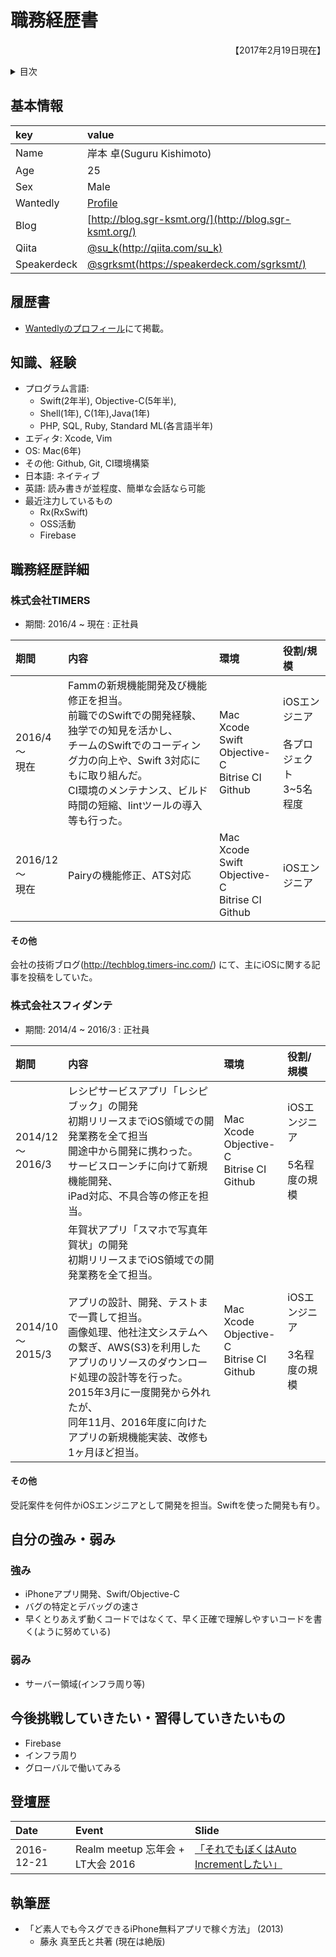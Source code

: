 # 職務経歴書

<p align="right"> 【2017年2月19日現在】 </p>

<details>
  <summary> 目次 </summary>

- 基本情報
- 履歴書
- 知識・経験
- 職務経歴詳細
- 自分の強み・弱み
- 登壇歴
- 執筆歴

</details>

## <a name="basic">基本情報</a>

| key         | value                                                                           |
|:------------|:--------------------------------------------------------------------------------|
| Name        | 岸本 卓(Suguru Kishimoto)                                                       |
| Age         | 25                                                                              |
| Sex         | Male                                                                            |
| Wantedly    | [Profile](https://www.wantedly.com/users/273592)                                |
| Blog        | [http://blog.sgr-ksmt.org/](http://blog.sgr-ksmt.org/)                          |
| Qiita       | [@su_k(http://qiita.com/su_k)  ](http://qiita.com/su_k)                         |
| Speakerdeck | [@sgrksmt(https://speakerdeck.com/sgrksmt/) ](https://speakerdeck.com/sgrksmt/) |

## 履歴書
- [Wantedlyのプロフィール](https://www.wantedly.com/users/273592)にて掲載。

## 知識、経験
- プログラム言語:
    - Swift(2年半), Objective-C(5年半),
    - Shell(1年), C(1年),Java(1年)
    - PHP, SQL, Ruby, Standard ML(各言語半年)
- エディタ: Xcode, Vim   
- OS: Mac(6年)
- その他: Github, Git, CI環境構築
- 日本語: ネイティブ
- 英語: 読み書きが並程度、簡単な会話なら可能
- 最近注力しているもの
    - Rx(RxSwift)
    - OSS活動
    - Firebase

## 職務経歴詳細

### 株式会社TIMERS
- 期間: 2016/4 ~ 現在 : 正社員

| 期間                      | 内容                                                                                                                                                                                                                                                | 環境                                                                   | 役割/規模                                              |
|:--------------------------|:----------------------------------------------------------------------------------------------------------------------------------------------------------------------------------------------------------------------------------------------------|:-----------------------------------------------------------------------|:-------------------------------------------------------|
| 2016/4<br />〜<br />現在  | Fammの新規機能開発及び機能修正を担当。<br />前職でのSwiftでの開発経験、独学での知見を活かし、<br />チームのSwiftでのコーディング力の向上や、Swift 3対応にもに取り組んだ。<br />CI環境のメンテナンス、ビルド時間の短縮、lintツールの導入等も行った。 | Mac<br />Xcode<br />Swift<br />Objective-C<br />Bitrise CI<br />Github | iOSエンジニア<br /><br />各プロジェクト<br />3~5名程度 |
| 2016/12<br />〜<br />現在 | Pairyの機能修正、ATS対応                                                                                                                                                                                                                            | Mac<br />Xcode<br />Swift<br />Objective-C<br />Bitrise CI<br />Github | iOSエンジニア                                          |

#### その他
会社の技術ブログ(http://techblog.timers-inc.com/) にて、主にiOSに関する記事を投稿をしていた。  



### 株式会社スフィダンテ
- 期間: 2014/4 ~ 2016/3 : 正社員

| 期間                        | 内容                                                                                                                                                                                                                                                                                                                                                                                         | 環境                                                        | 役割/規模                              |
|:----------------------------|:---------------------------------------------------------------------------------------------------------------------------------------------------------------------------------------------------------------------------------------------------------------------------------------------------------------------------------------------------------------------------------------------|:------------------------------------------------------------|:---------------------------------------|
| 2014/12<br />〜<br />2016/3 | レシピサービスアプリ「レシピブック」の開発<br />初期リリースまでiOS領域での開発業務を全て担当<be /><br />開途中から開発に携わった。<br />サービスローンチに向けて新規機能開発、<br />iPad対応、不具合等の修正を担当。                                                                                                                                                                        | Mac<br />Xcode<br />Objective-C<br />Bitrise CI<br />Github | iOSエンジニア<br /><br />5名程度の規模 |
| 2014/10<br />〜<br />2015/3 | 年賀状アプリ「スマホで写真年賀状」の開発<br />初期リリースまでiOS領域での開発業務を全て担当。<br /><br />アプリの設計、開発、テストまで一貫して担当。<br />画像処理、他社注文システムへの繋ぎ、AWS(S3)を利用した<br />アプリのリソースのダウンロード処理の設計等を行った。<br />2015年3月に一度開発から外れたが、<br />同年11月、2016年度に向けたアプリの新規機能実装、改修も1ヶ月ほど担当。 | Mac<br />Xcode<br />Objective-C<br />Bitrise CI<br />Github | iOSエンジニア<br /><br />3名程度の規模 |

#### その他
受託案件を何件かiOSエンジニアとして開発を担当。Swiftを使った開発も有り。


## 自分の強み・弱み
### 強み
- iPhoneアプリ開発、Swift/Objective-C
- バグの特定とデバッグの速さ
- 早くとりあえず動くコードではなくて、早く正確で理解しやすいコードを書く(ように努めている)

### 弱み
- サーバー領域(インフラ周り等)


## 今後挑戦していきたい・習得していきたいもの
- Firebase
- インフラ周り
- グローバルで働いてみる

## 登壇歴

| Date       | Event                             | Slide                                                                                                       |
|:-----------|:----------------------------------|:------------------------------------------------------------------------------------------------------------|
| 2016-12-21 | Realm meetup 忘年会 + LT大会 2016 | [「それでもぼくはAuto Incrementしたい」](https://speakerdeck.com/sgrksmt/soredemobokuhaauto-incrementsitai) |

## 執筆歴
- 「ど素人でも今スグできるiPhone無料アプリで稼ぐ方法」 (2013)
  - 藤永 真至氏と共著 (現在は絶版)
